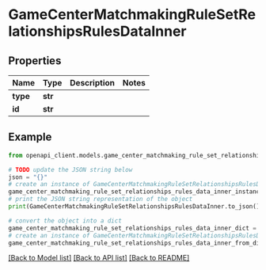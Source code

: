 # GameCenterMatchmakingRuleSetRelationshipsRulesDataInner


## Properties

Name | Type | Description | Notes
------------ | ------------- | ------------- | -------------
**type** | **str** |  | 
**id** | **str** |  | 

## Example

```python
from openapi_client.models.game_center_matchmaking_rule_set_relationships_rules_data_inner import GameCenterMatchmakingRuleSetRelationshipsRulesDataInner

# TODO update the JSON string below
json = "{}"
# create an instance of GameCenterMatchmakingRuleSetRelationshipsRulesDataInner from a JSON string
game_center_matchmaking_rule_set_relationships_rules_data_inner_instance = GameCenterMatchmakingRuleSetRelationshipsRulesDataInner.from_json(json)
# print the JSON string representation of the object
print(GameCenterMatchmakingRuleSetRelationshipsRulesDataInner.to_json())

# convert the object into a dict
game_center_matchmaking_rule_set_relationships_rules_data_inner_dict = game_center_matchmaking_rule_set_relationships_rules_data_inner_instance.to_dict()
# create an instance of GameCenterMatchmakingRuleSetRelationshipsRulesDataInner from a dict
game_center_matchmaking_rule_set_relationships_rules_data_inner_from_dict = GameCenterMatchmakingRuleSetRelationshipsRulesDataInner.from_dict(game_center_matchmaking_rule_set_relationships_rules_data_inner_dict)
```
[[Back to Model list]](../README.md#documentation-for-models) [[Back to API list]](../README.md#documentation-for-api-endpoints) [[Back to README]](../README.md)


